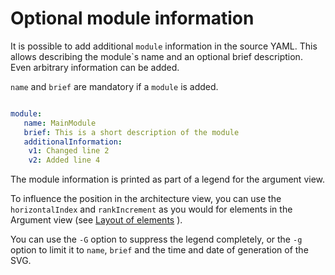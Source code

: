 
# Optional module information

It is possible to add additional `module` information in the source YAML.
This allows describing the module`s name and an optional brief description.
Even arbitrary information can be added. 

`name` and `brief` are mandatory if a `module` is added.

```yaml

module: 
   name: MainModule
   brief: This is a short description of the module
   additionalInformation: 
    v1: Changed line 2
    v2: Added line 4

```

The module information is printed as part of a legend for the argument view.

To influence the position in the architecture view, you can use the `horizontalIndex` and `rankIncrement` as you would for elements in the Argument view (see [Layout of elements](adv_layout.md#placement-of-elements) ).

You can use the `-G` option to suppress the legend completely, 
or the `-g` option to limit it to `name`, `brief` and the time and date of generation of the SVG.

